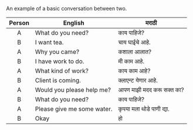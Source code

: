 An example of a basic conversation between two.

| Person| English | मराठी |
|:-------:|--------|-----|
| A | What do you need? | काय पाहिजे? |
| B | I want tea. | चाय घाईचे आहे. |
| A | Why you came? | कशाला आलात? |
| B | I have work to do. | मी काम आहे. | 
| A | What kind of work? | काय काम आहे? | 
| B | Client is coming. | क्लाएन्ट येणार आहे. |
| A | Would you please help me? | आपण माझी मदद करू सक्त का? |
| B | What do you need? | काय पाहिजे? |
| A | Please give me some water. | कृपया मला थोडे पाणी द्या. |
| B | Okay | हो |
